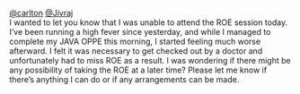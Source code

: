 [@carlton](/u/carlton) [@Jivraj](/u/jivraj)  
I wanted to let you know that I was unable to attend the ROE session today.
I’ve been running a high fever since yesterday, and while I managed to
complete my JAVA OPPE this morning, I started feeling much worse afterward. I
felt it was necessary to get checked out by a doctor and unfortunately had to
miss ROE as a result.
I was wondering if there might be any possibility of taking the ROE at a later
time? Please let me know if there’s anything I can do or if any arrangements
can be made.